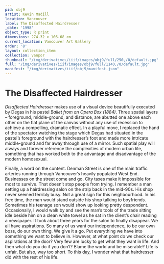 ```yaml
---
pid: obj9
artist: Kevin Madill
location: Vancouver
label: The Disaffected Hairdresser
_date: '1998'
object_type: R print
dimensions: 274.32 x 106.68 cm
current_location: Vancouver Art Gallery
order: '8'
layout: collection_item
collection: vanpor
thumbnail: "/img/derivatives/iiif/images/obj9/full/250,/0/default.jpg"
full: "/img/derivatives/iiif/images/obj9/full/1140,/0/default.jpg"
manifest: "/img/derivatives/iiif/obj9/manifest.json"
---
```


# The Disaffected Hairdresser

*Disaffected Hairdresser* makes use of a visual device beautifully executed by Degas in his pastel *Ballet from an Opera Box (1884)*. Three spatial layers – foreground, middle-ground, and distance, are abutted one above each other on the flat plane of the canvas without any use of recession to achieve a compelling, dramatic effect. In a playful move, I replaced the hand of the spectator watching the stage which Degas had situated in the pastel’s foreground with the hairdresser’s foot and made more intricate middle-ground and far away through use of a mirror. Such spatial play will always and forever reference the complexities of modern urban life, something that has worked both to the advantage and disadvantage of the modern homosexual. 

Finally, a word on the content. Denman Street is one of the main traffic arteries running through Vancouver’s heavily populated West End. Businesses on the street come and go. City taxes make it impossible for most to survive. That doesn’t stop people from trying. I remember a man setting up a hairdressing salon on the strip back in the mid-90s. His shop never seemed terribly busy. Not a great sign for this neighbourhood. In his free time, the man would stand outside his shop talking to boyfriends. Sometimes his teenage son would show up looking pretty despondent. Occasionally, I would walk by and see the man’s tools of the trade sitting idle beside him on a clean white towel as he sat in the client’s chair reading a newspaper. It took about three years for the salon to finally disappear. We all have aspirations. So many of us want our independence, to be our own boss, do our own thing. We give it a go. Put everything we have into something we want to believe in. However, at what point do we check our aspirations at the door? Very few are lucky to get what they want in life. And then what do you do if you don’t? Blame the world and be miserable? Life is unfair. But also, way too short. To this day, I wonder what that hairdresser did with the rest of his life. 
